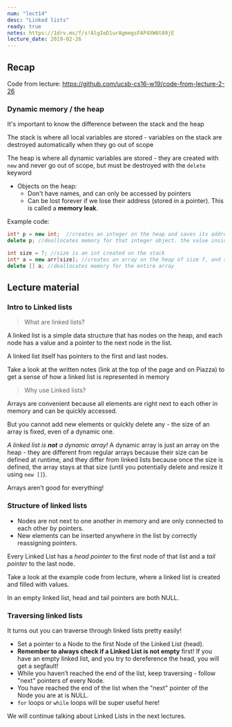 ```yaml
---
num: "lect14"
desc: "Linked lists"
ready: true
notes: https://1drv.ms/f/s!AlgIeD1urAgmegsFAP4XW6tA9jE
lecture_date: 2019-02-26
---
```


## Recap

Code from lecture: <https://github.com/ucsb-cs16-w19/code-from-lecture-2-26>

### Dynamic memory / the heap

It's important to know the difference between the stack and the heap

The stack is where all local variables are stored - variables on the stack are destroyed automatically when they go out of scope

The heap is where all dynamic variables are stored - they are created with `new` and never go out of scope, but must be destroyed with the `delete` keyword
* Objects on the heap:
  * Don't have names, and can only be accessed by pointers
  * Can be lost forever if we lose their address (stored in a pointer). This is called a **memory leak**.

Example code: 

~~~cpp
int* p = new int;  //creates an integer on the heap and saves its address in p, created on the stack
delete p; //deallocates memory for that integer object. the value inside p is unchanged, but there is no object on the heap at that address

int size = 7; //size is an int created on the stack
int* a = new arr[size]; //creates an array on the heap of size 7, and saves the address of the first element in a.
delete [] a; //deallocates memory for the entire array
~~~

## Lecture material
### Intro to Linked lists

> What are linked lists?

A linked list is a simple data structure that has nodes on the heap, and each node has a value and a pointer to the next node in the list.

A linked list itself has pointers to the first and last nodes.

Take a look at the written notes (link at the top of the page and on Piazza) to get a sense of how a linked list is represented in memory


> Why use Linked lists?

Arrays are convenient because all elements are right next to each other in memory and can be quickly accessed.

But you cannot add new elements or quickly delete any - the size of an array is fixed, even of a dynamic one.

*A linked list is **not** a dynamic array!*
A dynamic array is just an array on the heap - they are different from regular arrays because their size can be defined at runtime, and they differ from linked lists because once the size is defined, the array stays at that size (until you potentially delete and resize it using `new []`).

Arrays aren’t good for everything!

### Structure of linked lists

* Nodes are not next to one another in memory and are only connected to each other by pointers.
* New elements can be inserted anywhere in the list by correctly reassigning pointers.

Every Linked List has a *head pointer* to the first node of that list and a *tail pointer* to the last node.

Take a look at the example code from lecture, where a linked list is created and filled with values.

In an empty linked list, head and tail pointers are both NULL.

### Traversing linked lists
It turns out you can traverse through linked lists pretty easily!

* Set a pointer to a Node to the first Node of the Linked List (head).
* **Remember to always check if a Linked List is not empty** first! If you have an empty linked list, and you try to dereference the head, you will get a segfault!
* While you haven’t reached the end of the list, keep traversing - follow "next" pointers of every Node.
* You have reached the end of the list when the "next" pointer of the Node you are at is NULL.
* `for` loops or `while` loops will be super useful here!

We will continue talking about Linked Lists in the next lectures.




